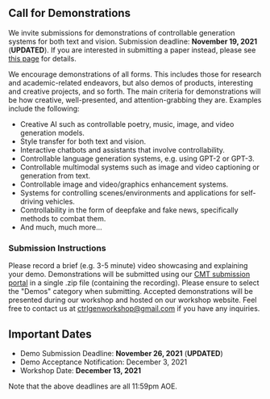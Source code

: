 <head>
<meta http-equiv="Content-Type" content="text/html; charset=UTF-8">
  <meta name="viewport" content="“width=800”">
</head>

## Call for Demonstrations

We invite submissions for demonstrations of controllable generation systems for both text and vision. Submission deadline: **November 19, 2021** (**UPDATED**). If you are interested in submitting a paper instead, please see [this page](CFP.md) for details.

We encourage demonstrations of all forms. This includes those for research and academic-related endeavors, but also demos of products, interesting and creative projects, and so forth. The main criteria for demonstrations will be how creative, well-presented, and attention-grabbing they are. Examples include the following:

- Creative AI such as controllable poetry, music, image, and video generation models.
- Style transfer for both text and vision. 
- Interactive chatbots and assistants that involve controllability.
- Controllable language generation systems, e.g. using GPT-2 or GPT-3.
- Controllable multimodal systems such as image and video captioning or generation from text.
- Controllable image and video/graphics enhancement systems.
- Systems for controlling scenes/environments and applications for self-driving vehicles.
- Controllability in the form of deepfake and fake news, specifically methods to combat them.
- And much, much more...


### Submission Instructions

Please record a brief (e.g. 3-5 minute) video showcasing and explaining your demo. Demonstrations will be submitted using our [CMT submission portal](https://cmt3.research.microsoft.com/CtrlGen2021/Submission/Index) in a single .zip file (containing the recording). Please ensure to select the "Demos" category when submitting. Accepted demonstrations will be presented during our workshop and hosted on our workshop website. Feel free to contact us at [ctrlgenworkshop@gmail.com](mailto:ctrlgenworkshop@gmail.com) if you have any inquiries.


## Important Dates
- Demo Submission Deadline: **November 26, 2021** (**UPDATED**)
- Demo Acceptance Notification: December 3, 2021
- Workshop Date: **December 13, 2021**

Note that the above deadlines are all 11:59pm AOE.
